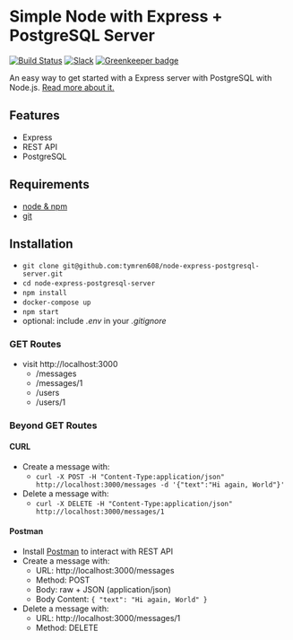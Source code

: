 # Simple Node with Express + PostgreSQL Server

[![Build Status](https://travis-ci.org/tymren608/node-express-postgresql-server.svg?branch=master)](https://travis-ci.org/tymren608/node-express-postgresql-server) [![Slack](https://slack-the-road-to-learn-react.wieruch.com/badge.svg)](https://slack-the-road-to-learn-react.wieruch.com/) [![Greenkeeper badge](https://badges.greenkeeper.io/tymren608/node-express-postgresql-server.svg)](https://greenkeeper.io/)

An easy way to get started with a Express server with PostgreSQL with Node.js. [Read more about it.](https://www.robinwieruch.de/postgres-express-setup-tutorial/)

## Features

- Express
- REST API
- PostgreSQL

## Requirements

- [node & npm](https://nodejs.org/en/)
- [git](https://www.robinwieruch.de/git-essential-commands/)

## Installation

- `git clone git@github.com:tymren608/node-express-postgresql-server.git`
- `cd node-express-postgresql-server`
- `npm install`
- `docker-compose up`
- `npm start`
- optional: include _.env_ in your _.gitignore_

### GET Routes

- visit http://localhost:3000
  - /messages
  - /messages/1
  - /users
  - /users/1

### Beyond GET Routes

#### CURL

- Create a message with:
  - `curl -X POST -H "Content-Type:application/json" http://localhost:3000/messages -d '{"text":"Hi again, World"}'`
- Delete a message with:
  - `curl -X DELETE -H "Content-Type:application/json" http://localhost:3000/messages/1`

#### Postman

- Install [Postman](https://www.getpostman.com/apps) to interact with REST API
- Create a message with:
  - URL: http://localhost:3000/messages
  - Method: POST
  - Body: raw + JSON (application/json)
  - Body Content: `{ "text": "Hi again, World" }`
- Delete a message with:
  - URL: http://localhost:3000/messages/1
  - Method: DELETE
